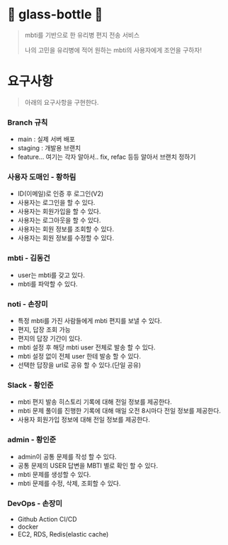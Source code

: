 # 🌊 glass-bottle 🍶

> mbti를 기반으로 한 유리병 편지 전송 서비스
>
> 나의 고민을 유리병에 적어 원하는 mbti의 사용자에게 조언을 구하자!

# 요구사항

> 아래의 요구사항을 구현한다.

### Branch 규칙

- main : 실제 서버 배포
- staging : 개발용 브랜치
- feature... 여기는 각자 알아서.. fix, refac 등등 알아서 브랜치 정하기

### 사용자 도매인 - 황하림

- ID(이메일)로 인증 후 로그인(V2)
- 사용자는 로그인을 할 수 있다.
- 사용자는 회원가입을 할 수 있다.
- 사용자는 로그아웃을 할 수 있다.
- 사용자는 회원 정보를 조회할 수 있다.
- 사용자는 회원 정보를 수정할 수 있다.

### mbti - 김동건

- user는 mbti를 갖고 있다.
- mbti를 파악할 수 있다.

### noti - 손장미

- 특정 mbti를 가진 사람들에게 mbti 편지를 보낼 수 있다.
- 편지, 답장 조회 가능
- 편지의 답장 기간이 있다.
- mbti 설정 후 해당 mbti user 전체로 발송 할 수 있다.
- mbti 설정 없이 전체 user 한테 발송 할 수 있다.
- 선택한 답장을 url로 공유 할 수 있다.(단일 공유)

### Slack - 황인준

- mbti 편지 발송 히스토리 기록에 대해 전일 정보를 제공한다.
- mbti 문제 풀이를 진행한 기록에 대해 매일 오전 8시마다 전일 정보를 제공한다.
- 사용자 회원가입 정보에 대해 전일 정보를 제공한다.

### admin - 황인준

- admin이 공통 문제를 작성 할 수 있다.
- 공통 문제의 USER 답변을 MBTI 별로 확인 할 수 있다. 
- mbti 문제를 생성할 수 있다.
- mbti 문제를 수정, 삭제, 조회할 수 있다.

### DevOps - 손장미

- Github Action CI/CD
- docker
- EC2, RDS, Redis(elastic cache)

